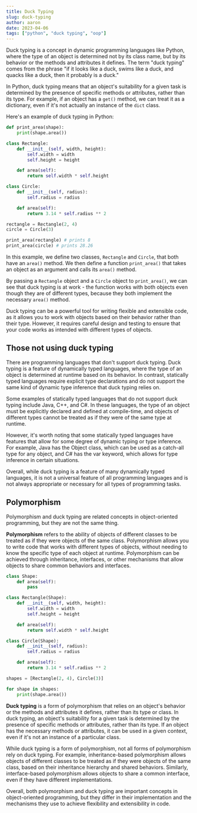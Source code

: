 ```yaml
---
title: Duck Typing
slug: duck-typing
author: aaron
date: 2023-04-06
tags: ["python", "duck typing", "oop"]
---
```



Duck typing is a concept in dynamic programming languages like Python, where the type of an object is determined not by its class name, but by its behavior or the methods and attributes it defines. The term "duck typing" comes from the phrase "if it looks like a duck, swims like a duck, and quacks like a duck, then it probably is a duck."

In Python, duck typing means that an object's suitability for a given task is determined by the presence of specific methods or attributes, rather than its type. For example, if an object has a `get()` method, we can treat it as a dictionary, even if it's not actually an instance of the `dict` class.

Here's an example of duck typing in Python:

```python
def print_area(shape):
    print(shape.area())

class Rectangle:
    def __init__(self, width, height):
        self.width = width
        self.height = height

    def area(self):
        return self.width * self.height

class Circle:
    def __init__(self, radius):
        self.radius = radius

    def area(self):
        return 3.14 * self.radius ** 2

rectangle = Rectangle(2, 4)
circle = Circle(3)

print_area(rectangle) # prints 8
print_area(circle) # prints 28.26
```

In this example, we define two classes, `Rectangle` and `Circle`, that both have an `area()` method. We then define a function `print_area()` that takes an object as an argument and calls its `area()` method.

By passing a `Rectangle` object and a `Circle` object to `print_area()`, we can see that duck typing is at work - the function works with both objects even though they are of different types, because they both implement the necessary `area()` method.

Duck typing can be a powerful tool for writing flexible and extensible code, as it allows you to work with objects based on their behavior rather than their type. However, it requires careful design and testing to ensure that your code works as intended with different types of objects.

## Those not using duck typing

There are programming languages that don't support duck typing. Duck typing is a feature of dynamically typed languages, where the type of an object is determined at runtime based on its behavior. In contrast, statically typed languages require explicit type declarations and do not support the same kind of dynamic type inference that duck typing relies on.

Some examples of statically typed languages that do not support duck typing include Java, C++, and C#. In these languages, the type of an object must be explicitly declared and defined at compile-time, and objects of different types cannot be treated as if they were of the same type at runtime.

However, it's worth noting that some statically typed languages have features that allow for some degree of dynamic typing or type inference. For example, Java has the Object class, which can be used as a catch-all type for any object, and C# has the var keyword, which allows for type inference in certain situations.

Overall, while duck typing is a feature of many dynamically typed languages, it is not a universal feature of all programming languages and is not always appropriate or necessary for all types of programming tasks.

## Polymorphism

Polymorphism and duck typing are related concepts in object-oriented programming, but they are not the same thing.

**Polymorphism** refers to the ability of objects of different classes to be treated as if they were objects of the same class. Polymorphism allows you to write code that works with different types of objects, without needing to know the specific type of each object at runtime. Polymorphism can be achieved through inheritance, interfaces, or other mechanisms that allow objects to share common behaviors and interfaces.

```python
class Shape:
    def area(self):
        pass

class Rectangle(Shape):
    def __init__(self, width, height):
        self.width = width
        self.height = height

    def area(self):
        return self.width * self.height

class Circle(Shape):
    def __init__(self, radius):
        self.radius = radius

    def area(self):
        return 3.14 * self.radius ** 2

shapes = [Rectangle(2, 4), Circle(3)]

for shape in shapes:
    print(shape.area())
```

**Duck typing** is a form of polymorphism that relies on an object's behavior or the methods and attributes it defines, rather than its type or class. In duck typing, an object's suitability for a given task is determined by the presence of specific methods or attributes, rather than its type. If an object has the necessary methods or attributes, it can be used in a given context, even if it's not an instance of a particular class.

While duck typing is a form of polymorphism, not all forms of polymorphism rely on duck typing. For example, inheritance-based polymorphism allows objects of different classes to be treated as if they were objects of the same class, based on their inheritance hierarchy and shared behaviors. Similarly, interface-based polymorphism allows objects to share a common interface, even if they have different implementations.

Overall, both polymorphism and duck typing are important concepts in object-oriented programming, but they differ in their implementation and the mechanisms they use to achieve flexibility and extensibility in code.
